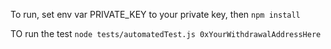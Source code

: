 To run, set env var PRIVATE_KEY to your private key, then
```npm install```

TO run the test
```node tests/automatedTest.js 0xYourWithdrawalAddressHere```
